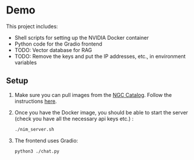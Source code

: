 # Demo

This project includes:

- Shell scripts for setting up the NVIDIA Docker container
- Python code for the Gradio frontend
- TODO: Vector database for RAG
- TODO: Remove the keys and put the IP addresses, etc., in environment variables

## Setup

1. Make sure you can pull images from the [NGC Catalog](https://catalog.ngc.nvidia.com/). Follow the instructions [here](https://docs.nvidia.com/nim/large-language-models/latest/getting-started.html#ngc-authentication).

2. Once you have the Docker image, you should be able to start the server (check you have all the necessary api keys etc.) :
   ```sh
   ./nim_server.sh

3. The frontend uses Gradio:
   ```sh
   python3 ./chat.py
